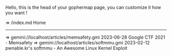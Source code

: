 Hello, this is the head of your gophermap page, you can
customize it how you want !

=>   /index.md Home

------------------------------------------------------------------
=> gemini://localhost/articles/memsafety.gmi 2023-06-28 Google CTF 2021 - Memsafety
=> gemini://localhost/articles/softmmu.gmi 2023-02-12 pwnable.kr's softmmu - An Awesome Linux Kernel Exploit
